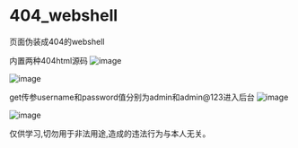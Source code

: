 # 404_webshell
页面伪装成404的webshell

内置两种404html源码
![image](https://github.com/user-attachments/assets/d003642b-a317-4e2f-a0bc-259286d0e426)

![image](https://github.com/user-attachments/assets/85a90052-f417-4787-a887-ef8be1bbf0bb)

get传参username和password值分别为admin和admin@123进入后台
![image](https://github.com/user-attachments/assets/0b14ed00-3fde-4369-8938-e05564f84c29)

![image](https://github.com/user-attachments/assets/dfd359ca-2d44-4268-af7d-815007a7ced7)

仅供学习,切勿用于非法用途,造成的违法行为与本人无关。
